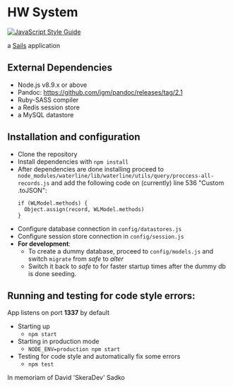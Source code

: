 # HW System
[![JavaScript Style Guide](https://cdn.rawgit.com/standard/standard/master/badge.svg)](https://github.com/standard/standard)

a [Sails](http://sailsjs.org) application

## External Dependencies
 - Node.js v8.9.x or above
 - Pandoc: https://github.com/jgm/pandoc/releases/tag/2.1
 - Ruby-SASS compiler
 - a Redis session store
 - a MySQL datastore

## Installation and configuration
 - Clone the repository
 - Install dependencies with `npm install`
 - After dependencies are done installing proceed to `node_modules/waterline/lib/waterline/utils/query/proccess-all-records.js` and add the following code on (currently) line 536 "Custom .toJSON":
   ```
   if (WLModel.methods) {
     Object.assign(record, WLModel.methods)
   }
   ```
 - Configure database connection in `config/datastores.js`
 - Configure session store connection in `config/session.js`
 - **For development**:
    - To create a dummy database, proceed to `config/models.js` and switch `migrate` from *safe* to *alter*
    - Switch it back to *safe* to for faster startup times after the dummy db is done seeding.

## Running and testing for code style errors:
App listens on port **1337** by default
 - Starting up
    - `npm start`
 - Starting in production mode
    - `NODE_ENV=production npm start`
 - Testing for code style and automatically fix some errors
    - `npm test`

In memoriam of David 'SkeraDev' Sadko
